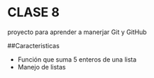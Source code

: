 # CLASE 8
proyecto para aprender a manerjar Git y GitHub

##Caracteristicas
* Función que suma 5 enteros de una lista
* Manejo de listas